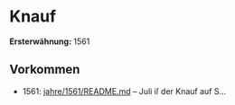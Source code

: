 # Knauf

**Ersterwähnung:** 1561

## Vorkommen
- 1561: [jahre/1561/README.md](../jahre/1561/README.md) – Juli iſ der Knauf auf
S...
